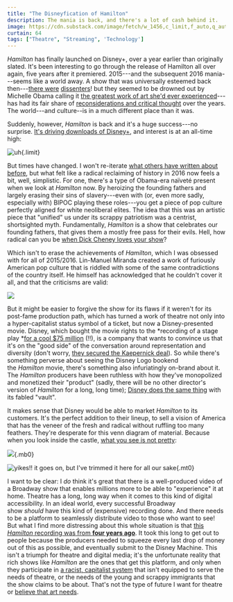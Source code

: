 ```yaml
---
title: "The Disneyfication of Hamilton"
description: The mania is back, and there's a lot of cash behind it.
image: https://cdn.substack.com/image/fetch/w_1456,c_limit,f_auto,q_auto:good,fl_progressive:steep/https%3A%2F%2Fbucketeer-e05bbc84-baa3-437e-9518-adb32be77984.s3.amazonaws.com%2Fpublic%2Fimages%2Fca465394-7e84-483a-bc31-55ba824dae2f.jp2
curtain: 64
tags: ["Theatre", "Streaming", 'Technology']
---
```


*Hamilton* has finally launched on Disney+, over a year earlier than originally slated. It's been interesting to go through the release of Hamilton all over again, five years after it premiered. 2015---and the subsequent 2016 mania---seems like a world away. A show that was universally esteemed back then---[there were](https://www.currentaffairs.org/2016/07/you-should-be-terrified-that-people-who-like-hamilton-run-our-country) [dissenters](https://www.currentaffairs.org/2019/02/ishmael-reed-doesnt-like-hamilton)! but they seemed to be drowned out by Michelle Obama calling it [the greatest work of art she'd ever experienced](https://mashable.com/2016/03/14/michelle-obama-hamilton/)---has had its fair share of [reconsiderations and critical thought](https://news.harvard.edu/gazette/story/2016/10/correcting-hamilton/?fbclid=IwAR31b1xKkGZ2nvp2xGl_cRUngrmG5TLBigknNhKxV_E9_DrJKsh9FfMnPPk) over the years. The world---and culture--is in a much different place than it was.

Suddenly, however, *Hamilton* is back and it's a huge success---no surprise. [It's driving downloads of Disney+](https://variety.com/2020/digital/news/hamilton-disney-plus-premiere-app-downloads-72-percent-1234698795/), and interest is at an all-time high:

![uh](https://cdn.substack.com/image/fetch/w_1456,c_limit,f_auto,q_auto:good,fl_progressive:steep/https%3A%2F%2Fbucketeer-e05bbc84-baa3-437e-9518-adb32be77984.s3.amazonaws.com%2Fpublic%2Fimages%2Fc6681a01-a6b7-4abe-9d52-fdac1a248eaa_555x406.png){.limit}

But times have changed. I won't re-iterate [what others have written about before](https://www.currentaffairs.org/2016/07/you-should-be-terrified-that-people-who-like-hamilton-run-our-country), but what felt like a radical reclaiming of history in 2016 now feels a bit, well, simplistic. For one, there's a type of Obama-era naïveté present when we look at *Hamilton* now. By heroizing the founding fathers and largely erasing their sins of slavery---even with (or, even more sadly, especially with) BIPOC playing these roles---you get a piece of pop culture perfectly aligned for white neoliberal elites. The idea that this was an artistic piece that "unified" us under its scrappy patriotism was a centrist, shortsighted myth. Fundamentally, *Hamilton* is a show that celebrates our founding fathers, that gives them a mostly free pass for their evils. Hell, how radical can you be [when Dick Cheney loves your show](https://thehill.com/blogs/in-the-know/in-the-know/272964-obama-hamilton-is-the-only-thing-dick-cheney-and-i-agree-on)?

Which isn't to erase the achievements of *Hamilton*, which I was obsessed with for all of 2015/2016. Lin-Manuel Miranda created a work of furiously American pop culture that is riddled with some of the same contradictions of the country itself. He himself has acknowledged that he couldn't cover it all, and that the criticisms are valid:

![](/img/Lin.png)

But it might be easier to forgive the show for its flaws if it weren't for its post-fame production path, which has turned a work of theatre not only into a hyper-capitalist status symbol of a ticket, but now a Disney-presented movie. Disney, which bought the movie rights to the *recording of a stage play *[for a cool $75 million](https://deadline.com/2020/02/disney-paid-75-million-hamilton-movie-deal-lin-manuel-miranda-largest-film-acquisition-ever-1202849929/) (!!), is a company that wants to convince us that it's on the "good side" of the conversation around representation and diversity (don't worry, [they secured the Kaepernick deal](https://variety.com/2020/tv/news/colin-kaepernick-walt-disney-first-look-deal-espn-1234698911/)). So while there's something perverse about seeing the Disney Logo bookend the *Hamilton* movie, there's something also infuriatingly on-brand about it. The *Hamilton* producers have been ruthless with how they've monopolized and monetized their "product" (sadly, there will be no other director's version of *Hamilton* for a long, long time); [Disney does the same thing](https://www.vulture.com/2019/10/disney-is-quietly-placing-classic-fox-movies-into-its-vault.html) with its fabled "vault".

It makes sense that Disney would be able to market *Hamilton* to its customers. It's the perfect addition to their lineup, to sell a vision of America that has the veneer of the fresh and radical without ruffling too many feathers. They're desperate for this venn diagram of material. Because when you look inside the castle, [what you see is not pretty](https://theankler.com/p/class-photos):

![](https://cdn.substack.com/image/fetch/w_1456,c_limit,f_auto,q_auto:good,fl_progressive:steep/https%3A%2F%2Fbucketeer-e05bbc84-baa3-437e-9518-adb32be77984.s3.amazonaws.com%2Fpublic%2Fimages%2F79991f16-f314-4fe8-a6be-8746ac48b8ad_1456x859.png){.mb0}

![yikes!! [it goes on](https://theankler.com/p/class-photos), but I've trimmed it here for all our sake](https://cdn.substack.com/image/fetch/w_1456,c_limit,f_auto,q_auto:good,fl_progressive:steep/https%3A%2F%2Fbucketeer-e05bbc84-baa3-437e-9518-adb32be77984.s3.amazonaws.com%2Fpublic%2Fimages%2F7c6fc1ea-42c5-45b0-aa79-efa680963f37_1456x682.png){.mt0}

I want to be clear: I *do* think it's great that there is a well-produced video of a Broadway show that enables millions more to be able to "experience" it at home. Theatre has a long, long way when it comes to this kind of digital accessibility. In an ideal world, every successful Broadway show *should* have this kind of (expensive) recording done. And there needs to be a platform to seamlessly distribute video to those who want to see! But what I find more distressing about this whole situation is that [this *Hamilton* recording was from **four years ago**](https://www.nytimes.com/2020/06/25/movies/hamilton-movie-disney-streaming.html). It took this long to get out to people because the producers needed to squeeze every last drop of money out of this as possible, and eventually submit to the Disney Machine. This isn't a triumph for theatre and digital media; it's the unfortunate reality that rich shows like *Hamilton* are the ones that get this platform, and only when they participate in [a racist, capitalist system](https://www.nytimes.com/interactive/2019/08/14/magazine/slavery-capitalism.html) that isn't equipped to serve the needs of theatre, or the needs of the young and scrappy immigrants that the show claims to be about. That's not the type of future I want for theatre or [believe that art needs](https://www.guscuddy.com/unprofitability).
